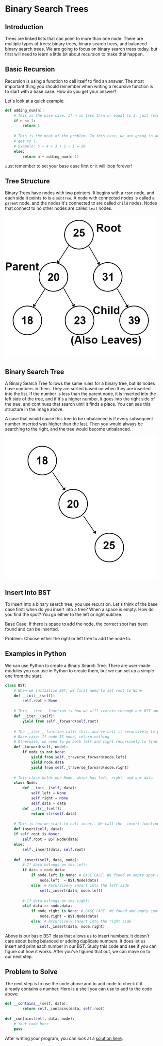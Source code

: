 # Binary Search Trees

## Introduction
Trees are linked lists that can point to more than one node. There are multiple types of trees: binary trees, binary search trees, and balanced binary search trees. We are going to focus on binary search trees today, but first will need to learn a little bit about recursion to make that happen. 

## Basic Recursion
Recursion is using a function to call itself to find an answer. The most important thing you should remember when writing a recursive function is to start with a base case. How do you get your answer? 

Let's look at a quick example:

```python
def adding_num(n):
    # This is the base case. If n is less than or equal to 1, just return 1, and the function ends.
    if n <= 1:
        return 1

    # This is the meat of the problem. In this case, we are going to add n + n-1 + n-2 + n-3... until you 
    # get to 1. 
    # Example: 5 + 4 + 3 + 2 + 1 = 20
    else:
        return n + adding_num(n-1) 
```
Just remember to set your base case first or it will loop forever!

## Tree Structure
Binary Trees have nodes with two pointers. It begins with a `root` node, and each side it points to is a `subtree`. A node with connected nodes is called a `parent` node, and the nodes it's connected to are called `child` nodes. Nodes that connect to no other nodes are called `leaf` nodes.

![Image showing the structure of a tree](binarytree.jpg)

## Binary Search Tree
A Binary Search Tree follows the same rules for a binary tree, but its nodes have numbers in them. They are sorted based on when they are inserted into the list. If the number is less than the parent node, it is inserted into the left side of the tree, and if it's a higher number, it goes into the right side of the tree, and continues that search until it finds a place. You can see this structure in the image above. 

A case that would cause this tree to be unbalanced is if every subsequent number inserted was higher than the last. Then you would always be searching to the right, and the tree would become unbalanced. 

![One sided Binary Search Tree](onesided.jpg)

## Insert Into BST
To insert into a binary search tree, you use recursion. Let's think of the base case first: when do you insert into a tree? When a space is empty. How do you find the spot? You go either to the left or right subtree. 

Base Case: If there is space to add the node, the correct spot has been found and can be inserted.

Problem: Choose either the right or left tree to add the node to.

## Examples in Python
We can use Python to create a Binary Search Tree. There are user-made modules you can use in Python to create them, but we can set up a simple one from the start. 

```python
class BST:
    # When we initialize BST, we first need to set root to None
    def __init__(self):
        self.root = None
    
    # This __iter__ function is how we will iterate through our BST and be able to print what's in it.
    def __iter__(self):
        yield from self._forward(self.root)
        
    # The __iter__ function calls this, and we call it recursively to get all values out of it.
    # Base case: If node IS none, return nothing
    # Otherwise, we need to go both left and right recursively to find all our branches in the tree
    def _forward(self, node):
        if node is not None:
            yield from self._traverse_forward(node.left)
            yield node.data
            yield from self._traverse_forward(node.right)

    # This class holds our Node, which has left, right, and our data
    class Node:
        def __init__(self, data):
            self.left = None
            self.right = None
            self.data = data
        def __str__(self):
            return str(self.data)
    
    # This is how we start to call insert. We call the _insert function recursively to find where our data should go
    def insert(self, data):
    if self.root is None: 
        self.root = BST.Node(data)
    else:
        self._insert(data, self.root)

    def _insert(self, data, node):
        # If data belongs on the left:
        if data < node.data:
            if node.left is None: # BASE CASE: We found an empty spot and can insert the data here
                node.left  = BST.Node(data)
            else: # Recursively insert into the left side
                self._insert(data, node.left)
        
        # If data belongs on the right:
        elif data >= node.data:
            if node.right is None: # BASE CASE: We found and empty spot and can insert the data here
                node.right = BST.Node(data)
            else: # Recursively insert into the right side
                self._insert(data, node.right)

```
Above is our basic BST class that allows us to insert numbers. It doesn't care about being balanced or adding duplicate numbers. It does let us insert and print each number in our BST. Study this code and see if you can figure out how it works. After you've figured that out, we can move on to our next step. 

## Problem to Solve

The next step is to use the code above and to add code to check if it already contains a number. Here is a shell you can use to add to the code above:

```python
def __contains__(self, data):
        return self._contains(data, self.root)

def _contains(self, data, node):
    # Your code here
    pass
```

After writing your program, you can look at a [solution here](bst.py).